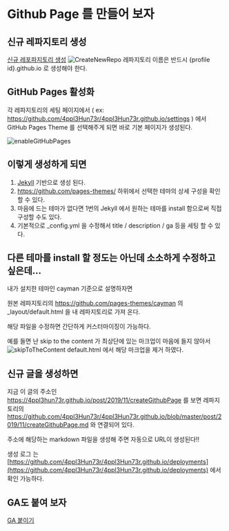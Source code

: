 # Github Page 를 만들어 보자

## 신규 레파지토리 생성

[신규 레포파지토리 생성](https://github.com/new)
![CreateNewRepo](https://4ppl3hun73r.github.io/post/2019/11/createNewRepo.png)
레파지토리 이름은 반드시 {profile id}.github.io 로 생성해야 한다.

## GitHub Pages 활성화

각 레파지토리의 세팅 페이지에서 ( ex: https://github.com/4ppl3Hun73r/4ppl3Hun73r.github.io/settings ) 에서 GitHub Pages Theme 를 선택해주게 되면 바로 기본 페이지가 생성된다.

![enableGitHubPages](https://4ppl3hun73r.github.io/post/2019/11/enableGitHubPages.png)

## 이렇게 생성하게 되면

1. [Jekyll](https://jekyllrb.com/) 기반으로 생성 된다.
2. https://github.com/pages-themes/ 하위에서 선택한 테마의 상세 구성을 확인 할 수 있다.
3. 마음에 드는 테마가 없다면 1번의 Jekyll 에서 원하는 테마를 install 함으로써 직접 구성할 수도 있다.
4. 기본적으로 _config.yml 을 수정해서 title / description / ga 등을 세팅 할 수 있다.

## 다른 테마를 install 할 정도는 아닌데 소소하게 수정하고 싶은데...

내가 설치한 테마인 cayman 기준으로 설명하자면 

원본 레파지토리의 https://github.com/pages-themes/cayman 의 _layout/default.html 을 내 레파지토리로 가져 온다.

해당 파일을 수정하면 간단하게 커스터마이징이 가능하다.

예를 들면 난 skip to the content 가 최상단에 있는 마크업이 마음에 들지 않아서 
![skipToTheContent](https://4ppl3hun73r.github.io/post/2019/11/skipToTheContent.png)
default.html 에서 해당 마크업을 제거 하였다.

## 신규 글을 생성하면

지금 이 글의 주소인 https://4ppl3hun73r.github.io/post/2019/11/createGithubPage 를 보면 
레파지토리의 https://github.com/4ppl3Hun73r/4ppl3Hun73r.github.io/blob/master/post/2019/11/createGithubPage.md 와 연결되어 있다.

주소에 해당하는 markdown 파일을 생성해 주면 자동으로 URL이 생성된다!!

생성 로그 는 [https://github.com/4ppl3Hun73r/4ppl3Hun73r.github.io/deployments](https://github.com/4ppl3Hun73r/4ppl3Hun73r.github.io/deployments) 에서 확인 가능하다.


## GA도 붙여 보자

[GA 붙이기](https://4ppl3hun73r.github.io/post/2019/11/addGoogleAnalytics)